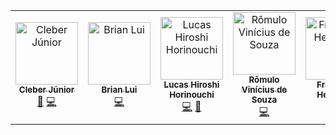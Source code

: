 
<!-- ALL-CONTRIBUTORS-LIST:START - Do not remove or modify this section -->
<!-- prettier-ignore -->
<table><tr><td align="center"><a href="https://github.com/cjjcastro"><img src="https://avatars0.githubusercontent.com/u/26393787?v=4" width="100px;" alt="Cleber Júnior"/><br /><sub><b>Cleber Júnior</b></sub></a><br /><a href="https://github.com/fga-eps-mds/2019.1-hubcare-docs/commits?author=cjjcastro" title="Documentation">📖</a> <a href="https://github.com/fga-eps-mds/2019.1-hubcare-docs/commits?author=cjjcastro" title="Code">💻</a></td><td align="center"><a href="https://github.com/Brian2397"><img src="https://avatars1.githubusercontent.com/u/29316265?v=4" width="100px;" alt="Brian Lui"/><br /><sub><b>Brian Lui</b></sub></a><br /><a href="https://github.com/fga-eps-mds/2019.1-hubcare-docs/commits?author=brian2397" title="Code">💻</a></td><td align="center"><a href="https://github.com/Hiroshi18"><img src="https://avatars0.githubusercontent.com/u/26282955?v=4" width="100px;" alt="Lucas Hiroshi Horinouchi"/><br /><sub><b>Lucas Hiroshi Horinouchi</b></sub></a><br /><a href="https://github.com/fga-eps-mds/2019.1-hubcare-docs/commits?author=Hiroshi18" title="Code">💻</a> <a href="https://github.com/fga-eps-mds/2019.1-hubcare-docs/commits?author=Hiroshi18" title="Documentation">📖</a></td><td align="center"><a href="https://github.com/RomuloSouza"><img src="https://avatars0.githubusercontent.com/u/36862070?v=4" width="100px;" alt="Rômulo Vinícius de Souza"/><br /><sub><b>Rômulo Vinícius de Souza</b></sub></a><br /><a href="https://github.com/fga-eps-mds/2019.1-hubcare-docs/commits?author=RomuloSouza" title="Code">💻</a></td><td align="center"><a href="https://github.com/FranciscoHeronildo"><img src="https://avatars1.githubusercontent.com/u/30841230?v=4" width="100px;" alt="Francisco Heronildo"/><br /><sub><b>Francisco Heronildo</b></sub></a><br /><a href="https://github.com/fga-eps-mds/2019.1-hubcare-docs/commits?author=FranciscoHeronildo" title="Code">💻</a></td></tr></table>

<!-- ALL-CONTRIBUTORS-LIST:END -->
